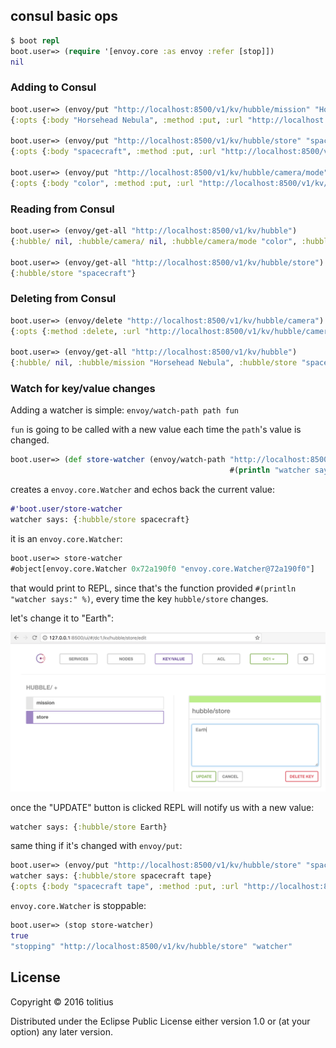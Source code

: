## consul basic ops

```clojure
$ boot repl
boot.user=> (require '[envoy.core :as envoy :refer [stop]])
nil
```

### Adding to Consul

```clojure
boot.user=> (envoy/put "http://localhost:8500/v1/kv/hubble/mission" "Horsehead Nebula")
{:opts {:body "Horsehead Nebula", :method :put, :url "http://localhost:8500/v1/kv/hubble/mission"}, :body "true", :headers {:content-length "4", :content-type "application/json", :date "Wed, 02 Nov 2016 02:57:40 GMT"}, :status 200}

boot.user=> (envoy/put "http://localhost:8500/v1/kv/hubble/store" "spacecraft")
{:opts {:body "spacecraft", :method :put, :url "http://localhost:8500/v1/kv/hubble/store"}, :body "true", :headers {:content-length "4", :content-type "application/json", :date "Wed, 02 Nov 2016 02:58:13 GMT"}, :status 200}

boot.user=> (envoy/put "http://localhost:8500/v1/kv/hubble/camera/mode" "color")
{:opts {:body "color", :method :put, :url "http://localhost:8500/v1/kv/hubble/camera/mode"}, :body "true", :headers {:content-length "4", :content-type "application/json", :date "Wed, 02 Nov 2016 02:58:36 GMT"}, :status 200}
```

### Reading from Consul

```clojure
boot.user=> (envoy/get-all "http://localhost:8500/v1/kv/hubble")
{:hubble/ nil, :hubble/camera/ nil, :hubble/camera/mode "color", :hubble/mission "Horsehead Nebula", :hubble/store "spacecraft"}

boot.user=> (envoy/get-all "http://localhost:8500/v1/kv/hubble/store")
{:hubble/store "spacecraft"}
```

### Deleting from Consul

```clojure
boot.user=> (envoy/delete "http://localhost:8500/v1/kv/hubble/camera")
{:opts {:method :delete, :url "http://localhost:8500/v1/kv/hubble/camera?recurse"}, :body "true", :headers {:content-length "4", :content-type "application/json", :date "Wed, 02 Nov 2016 02:59:26 GMT"}, :status 200}

boot.user=> (envoy/get-all "http://localhost:8500/v1/kv/hubble")
{:hubble/ nil, :hubble/mission "Horsehead Nebula", :hubble/store "spacecraft"}
```

### Watch for key/value changes

Adding a watcher is simple: `envoy/watch-path path fun`

`fun` is going to be called with a new value each time the `path`'s value is changed.

```clojure
boot.user=> (def store-watcher (envoy/watch-path "http://localhost:8500/v1/kv/hubble/store"
                                                 #(println "watcher says:" %)))
```

creates a `envoy.core.Watcher` and echos back the current value:

```clojure
#'boot.user/store-watcher
watcher says: {:hubble/store spacecraft}
```

it is an `envoy.core.Watcher`:

```clojure
boot.user=> store-watcher
#object[envoy.core.Watcher 0x72a190f0 "envoy.core.Watcher@72a190f0"]
```

that would print to REPL, since that's the function provided `#(println "watcher says:" %)`, every time the key `hubble/store` changes.

let's change it to "Earth":
<p align="center"><img src="doc/img/store-update.png"></p>

once the "UPDATE" button is clicked REPL will notify us with a new value:

```clojure
watcher says: {:hubble/store Earth}
```

same thing if it's changed with `envoy/put`:

```clojure
boot.user=> (envoy/put "http://localhost:8500/v1/kv/hubble/store" "spacecraft tape")
watcher says: {:hubble/store spacecraft tape}
{:opts {:body "spacecraft tape", :method :put, :url "http://localhost:8500/v1/kv/hubble/store"}, :body "true", :headers {:content-length "4", :content-type "application/json", :date "Wed, 02 Nov 2016 03:22:41 GMT"}, :status 200}
```

`envoy.core.Watcher` is stoppable:

```clojure
boot.user=> (stop store-watcher)
true
"stopping" "http://localhost:8500/v1/kv/hubble/store" "watcher"
```

## License

Copyright © 2016 tolitius

Distributed under the Eclipse Public License either version 1.0 or (at
your option) any later version.
